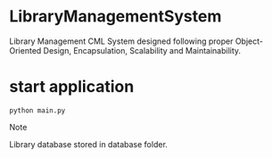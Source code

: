 # LibraryManagementSystem
 
Library Management CML System designed following proper Object-Oriented Design, Encapsulation, Scalability and Maintainability.

# start application

`python main.py`

> [!NOTE]  
> Library database stored in database folder.